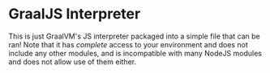 # GraalJS Interpreter
This is just GraalVM's JS interpreter packaged into a simple file that can be ran!
Note that it has *complete* access to your environment and does not include any
other modules, and is incompatible with many NodeJS modules and does not allow
use of them either.
